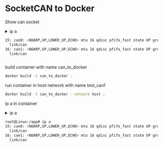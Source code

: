 # SocketCAN to Docker
Show can socket
<details>
  <summary> ip a

  ```bash
  15: can0: <NOARP,UP,LOWER_UP,ECHO> mtu 16 qdisc pfifo_fast state UP group default qlen 10
    link/can 
  16: can1: <NOARP,UP,LOWER_UP,ECHO> mtu 16 qdisc pfifo_fast state UP group default qlen 10
    link/can
  ```
</details>

build container with name can_to_docker
```bash
docker build -t can_to_docker .
```
run container in host network with name test_can1
```bash
docker build -t can_to_docker --network host .
```
ip a in container
<details> 
  <summary> ip a

  ```bash
  root@Linux:/app# ip a
  15: can0: <NOARP,UP,LOWER_UP,ECHO> mtu 16 qdisc pfifo_fast state UP group default qlen 10
    link/can 
  16: can1: <NOARP,UP,LOWER_UP,ECHO> mtu 16 qdisc pfifo_fast state UP group default qlen 10
    link/can 
  ```